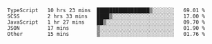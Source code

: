 <!--START_SECTION:waka-->

```text
TypeScript   10 hrs 23 mins  █████████████████▒░░░░░░░   69.01 %
SCSS         2 hrs 33 mins   ████▒░░░░░░░░░░░░░░░░░░░░   17.00 %
JavaScript   1 hr 27 mins    ██▒░░░░░░░░░░░░░░░░░░░░░░   09.70 %
JSON         17 mins         ▒░░░░░░░░░░░░░░░░░░░░░░░░   01.90 %
Other        15 mins         ▒░░░░░░░░░░░░░░░░░░░░░░░░   01.76 %
```

<!--END_SECTION:waka-->


<!--
**Leorio21/Leorio21** is a ✨ _special_ ✨ repository because its `README.md` (this file) appears on your GitHub profile.

Here are some ideas to get you started:

- 🔭 I’m currently working on ...
- 🌱 I’m currently learning ...
- 👯 I’m looking to collaborate on ...
- 🤔 I’m looking for help with ...
- 💬 Ask me about ...
- 📫 How to reach me: ...
- 😄 Pronouns: ...
- ⚡ Fun fact: ...
-->
